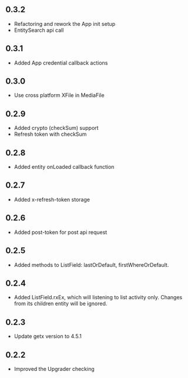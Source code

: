 ## 0.3.2
* Refactoring and rework the App init setup
* EntitySearch api call

## 0.3.1
* Added App credential callback actions

## 0.3.0
* Use cross platform XFile in MediaFile

## 0.2.9
* Added crypto (checkSum) support
* Refresh token with checkSum

## 0.2.8
* Added entity onLoaded callback function

## 0.2.7
* Added x-refresh-token storage

## 0.2.6
* Added post-token for post api request

## 0.2.5
* Added methods to ListField: lastOrDefault, firstWhereOrDefault.

## 0.2.4
* Added ListField.rxEx, which will listening to list activity only. Changes from its children entity will be ignored.

## 0.2.3
* Update getx version to 4.5.1

## 0.2.2
* Improved the Upgrader checking
